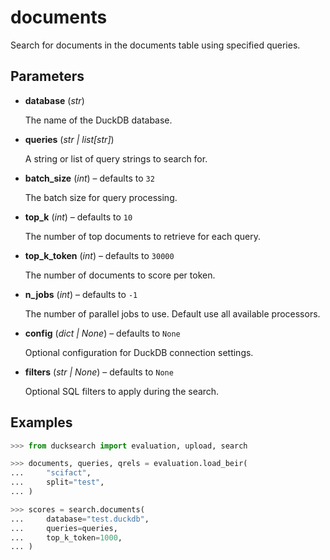 # documents

Search for documents in the documents table using specified queries.



## Parameters

- **database** (*str*)

    The name of the DuckDB database.

- **queries** (*str | list[str]*)

    A string or list of query strings to search for.

- **batch_size** (*int*) – defaults to `32`

    The batch size for query processing.

- **top_k** (*int*) – defaults to `10`

    The number of top documents to retrieve for each query.

- **top_k_token** (*int*) – defaults to `30000`

    The number of documents to score per token.

- **n_jobs** (*int*) – defaults to `-1`

    The number of parallel jobs to use. Default use all available processors.

- **config** (*dict | None*) – defaults to `None`

    Optional configuration for DuckDB connection settings.

- **filters** (*str | None*) – defaults to `None`

    Optional SQL filters to apply during the search.



## Examples

```python
>>> from ducksearch import evaluation, upload, search

>>> documents, queries, qrels = evaluation.load_beir(
...     "scifact",
...     split="test",
... )

>>> scores = search.documents(
...     database="test.duckdb",
...     queries=queries,
...     top_k_token=1000,
... )
```

